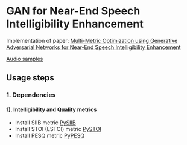 # GAN for Near-End Speech Intelligibility Enhancement

Implementation of paper: [Multi-Metric Optimization using Generative Adversarial Networks for Near-End Speech Intelligibility Enhancement](https://arxiv.org/abs/2104.08499)

[Audio samples](https://nii-yamagishilab.github.io/hyli666-demos/intelligibility)

## Usage steps

### 1. Dependencies

#### 1). Intelligibility and Quality metrics

* Install SIIB metric [PySIIB](https://github.com/kamo-naoyuki/pySIIB)
* Install STOI (ESTOI) metric [PySTOI](https://github.com/mpariente/pystoi)
* Install PESQ metric [PyPESQ](https://github.com/vBaiCai/python-pesq)

